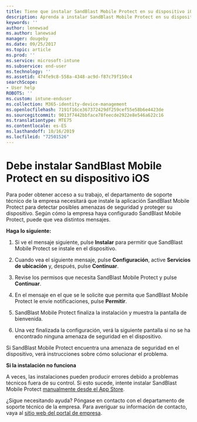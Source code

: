```yaml
---
title: Tiene que instalar SandBlast Mobile Protect en su dispositivo iOS | Microsoft Docs
description: Aprenda a instalar SandBlast Mobile Protect en su dispositivo iOS.
keywords: ''
author: lenewsad
ms.author: lanewsad
manager: dougeby
ms.date: 09/25/2017
ms.topic: article
ms.prod: ''
ms.service: microsoft-intune
ms.subservice: end-user
ms.technology: ''
ms.assetid: 474fe9c8-558a-4348-ac9d-f87c79f150c4
searchScope:
- User help
ROBOTS: ''
ms.custom: intune-enduser
ms.collection: M365-identity-device-management
ms.openlocfilehash: 7191f16ce367372429df259cef55e58b6e4423de
ms.sourcegitcommit: 9013f7442bbface78feecde2922e8e546a622c16
ms.translationtype: MTE75
ms.contentlocale: es-ES
ms.lasthandoff: 10/16/2019
ms.locfileid: "72501526"
---
```

# <a name="you-need-to-install-sandblast-mobile-protect-on-your-ios-device"></a>Debe instalar SandBlast Mobile Protect en su dispositivo iOS

Para poder obtener acceso a su trabajo, el departamento de soporte técnico de la empresa necesitará que instale la aplicación SandBlast Mobile Protect para detectar posibles amenazas de seguridad y proteger su dispositivo. Según cómo la empresa haya configurado SandBlast Mobile Protect, puede que vea distintos mensajes.

**Haga lo siguiente:**

1. Si ve el mensaje siguiente, pulse **Instalar** para permitir que SandBlast Mobile Protect se instale en el dispositivo.

2. Cuando vea el siguiente mensaje, pulse **Configuración**, active **Servicios de ubicación** y, después, pulse **Continuar**.

3. Revise los permisos que necesita SandBlast Mobile Protect y pulse **Continuar**.

4. En el mensaje en el que se le solicite que permita que SandBlast Mobile Protect le envíe notificaciones, pulse **Permitir**.

5. SandBlast Mobile Protect finaliza la instalación y muestra la pantalla de bienvenida.

6. Una vez finalizada la configuración, verá la siguiente pantalla si no se ha encontrado ninguna amenaza de seguridad en el dispositivo.

Si SandBlast Mobile Protect encuentra una amenaza de seguridad en el dispositivo, verá instrucciones sobre cómo solucionar el problema.

**Si la instalación no funciona**

A veces, las instalaciones pueden producir errores debido a problemas técnicos fuera de su control. Si esto sucede, intente instalar SandBlast Mobile Protect [manualmente desde el App Store](https://itunes.apple.com/app/sandblast-mobile-protect/id1006390797).

¿Sigue necesitando ayuda? Póngase en contacto con el departamento de soporte técnico de la empresa. Para averiguar su información de contacto, vaya al [sitio web del portal de empresa](https://go.microsoft.com/fwlink/?linkid=2010980).
